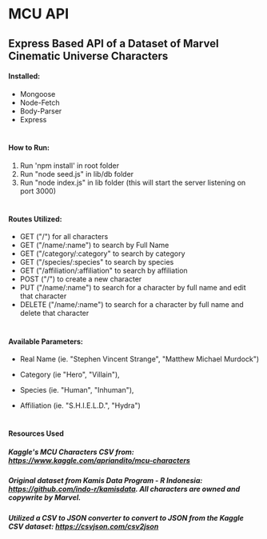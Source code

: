 # MCU API

## Express Based API of a Dataset of Marvel Cinematic Universe Characters

#### Installed:

- Mongoose
- Node-Fetch
- Body-Parser
- Express

#

#### How to Run:

1. Run 'npm install' in root folder
2. Run "node seed.js" in lib/db folder
3. Run "node index.js" in lib folder
   (this will start the server listening on port 3000)

#

#### Routes Utilized:

- GET ("/") for all characters
- GET ("/name/:name") to search by Full Name
- GET ("/category/:category" to search by category
- GET ("/species/:species" to search by species
- GET ("/affiliation/:affiliation" to search by affiliation
- POST ("/") to create a new character
- PUT ("/name/:name") to search for a character by full name and edit that character
- DELETE ("/name/:name") to search for a character by full name and delete that character

#

#### Available Parameters:

- Real Name (ie. "Stephen Vincent Strange", "Matthew Michael Murdock")
- Category (ie "Hero", "Villain"),

- Species (ie. "Human", "Inhuman"),
- Affiliation (ie. "S.H.I.E.L.D.", "Hydra")

#

#

#

#### Resources Used

##### Kaggle's MCU Characters CSV from: https://www.kaggle.com/apriandito/mcu-characters

##### Original dataset from Kamis Data Program - R Indonesia: https://github.com/indo-r/kamisdata. All characters are owned and copywrite by Marvel.

##### Utilized a CSV to JSON converter to convert to JSON from the Kaggle CSV dataset: https://csvjson.com/csv2json
